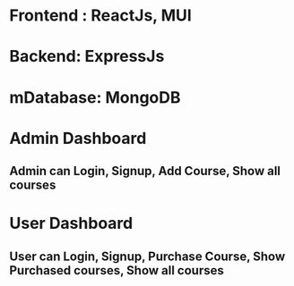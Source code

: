 # Frontend : ReactJs, MUI
# Backend: ExpressJs
# mDatabase: MongoDB

# Admin Dashboard
## Admin can Login, Signup, Add Course, Show all courses

# User Dashboard
## User can Login, Signup, Purchase Course, Show Purchased courses, Show all courses
